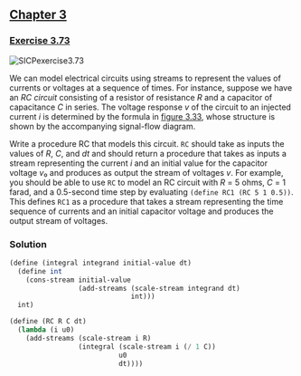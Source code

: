 ## [Chapter 3](../index.md#3-Modularity-Objects-and-State)

### [Exercise 3.73](https://mitpress.mit.edu/sites/default/files/sicp/full-text/book/book-Z-H-24.html#%_thm_3.73)

<p>
  <img src="https://i.ibb.co/nMjhd2h/SICPexercise3-73.png" alt="SICPexercise3.73" title="SICPexercise3.73">
</p>

We can model electrical circuits using streams to represent the values of currents or voltages at a sequence of times. For instance, suppose we have an _RC circuit_ consisting of a resistor of resistance _R_ and a capacitor of capacitance _C_ in series. The voltage response _v_ of the circuit to an injected current _i_ is determined by the formula in [figure 3.33][1], whose structure is shown by the accompanying signal-flow diagram.

Write a procedure RC that models this circuit. `RC` should take as inputs the values of _R_, _C_, and _dt_ and should return a procedure that takes as inputs a stream representing the current _i_ and an initial value for the capacitor voltage <i>v</i>₀ and produces as output the stream of voltages _v_. For example, you should be able to use `RC` to model an RC circuit with _R_ = 5 ohms, _C_ = 1 farad, and a 0.5-second time step by evaluating `(define RC1 (RC 5 1 0.5))`. This defines `RC1` as a procedure that takes a stream representing the time sequence of currents and an initial capacitor voltage and produces the output stream of voltages. 

### Solution

```scheme
(define (integral integrand initial-value dt)
  (define int
    (cons-stream initial-value
                 (add-streams (scale-stream integrand dt)
                              int)))
  int)
```
```scheme
(define (RC R C dt)
  (lambda (i u0)
    (add-streams (scale-stream i R)
                 (integral (scale-stream i (/ 1 C))
                           u0
                           dt))))
```

[1]: https://mitpress.mit.edu/sites/default/files/sicp/full-text/book/book-Z-H-24.html#%_fig_3.33

